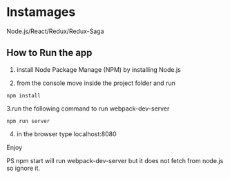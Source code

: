 # Instamages

Node.js/React/Redux/Redux-Saga

## How to Run the app

1. install Node Package Manage (NPM) by installing Node.js

2. from the console move inside the project folder and run

```
npm install
```
3.run the following command to run webpack-dev-server

```
npm run server
```

4. in the browser type localhost:8080

Enjoy


PS npm start will run webpack-dev-server but it does not fetch from node.js so ignore it.
